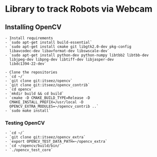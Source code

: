 # Library to track Robots via Webcam

## Installing OpenCV
	- Install requirements
	- `sudo apt-get install build-essential`
	- `sudo apt-get install cmake git libgtk2.0-dev pkg-config
      libavcodec-dev libavformat-dev libswscale-dev`
	- `sudo apt-get install python-dev python-numpy libtbb2 libtbb-dev
      libjpeg-dev libpng-dev libtiff-dev libjasper-dev
      libdc1394-22-dev`

	- Clone the repositories
	- `cd ~/`
	- `git clone git:itseez/opencv`
	- `git clone git:itseez/opencv_contrib`
	- `cd opencv`
	- `mkdir build && cd build`
	- `cmake -D CMAKE_BUILD_TYPE=Release -D
      CMAKE_INSTALL_PREFIX=/usr/local -D
      OPENCV_EXTRA_MODULES=~/opencv_contrib ..`
	- `sudo make install`

### Testing OpenCV
	- `cd ~/`
	- `git clone git:itseez/opencv_extra`
	- `export OPENCV_TEST_DATA_PATH=~/opencv_extra`
	- `cd ~/opencv/build/bin/`
	- `./opencv_test_core`
